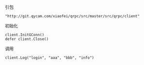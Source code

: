 引包

	"http://git.qycam.com/xiaofei/qrpc/src/master/src/qrpc/client"

初始化

	client.InitGConn()
    defer client.Close()
	
	
调用

	client.Log("login", "aaa", "bbb", "info")
	
